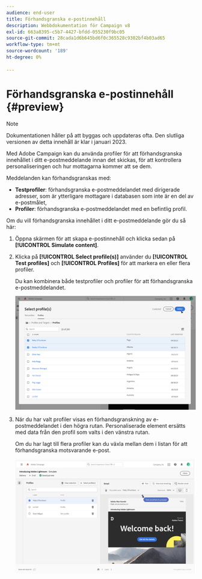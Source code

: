 ```yaml
---
audience: end-user
title: Förhandsgranska e-postinnehåll
description: Webbdokumentation för Campaign v8
exl-id: 663a8395-c5b7-4427-bfdd-055230f9bc05
source-git-commit: 28cada1d6b645bd6f0c365528c9302bf4b03ad65
workflow-type: tm+mt
source-wordcount: '189'
ht-degree: 0%

---
```


# Förhandsgranska e-postinnehåll {#preview}

>[!NOTE]
>
>Dokumentationen håller på att byggas och uppdateras ofta. Den slutliga versionen av detta innehåll är klar i januari 2023.

Med Adobe Campaign kan du använda profiler för att förhandsgranska innehållet i ditt e-postmeddelande innan det skickas, för att kontrollera personaliseringen och hur mottagarna kommer att se dem.

Meddelanden kan förhandsgranskas med:

* **Testprofiler**: förhandsgranska e-postmeddelandet med dirigerade adresser, som är ytterligare mottagare i databasen som inte är en del av e-postmålet,
* **Profiler**: förhandsgranska e-postmeddelandet med en befintlig profil.

Om du vill förhandsgranska innehållet i ditt e-postmeddelande gör du så här:

1. Öppna skärmen för att skapa e-postinnehåll och klicka sedan på **[!UICONTROL Simulate content]**.

1. Klicka på **[!UICONTROL Select profile(s)]** använder du **[!UICONTROL Test profiles]** och **[!UICONTROL Profiles]** för att markera en eller flera profiler.

   Du kan kombinera både testprofiler och profiler för att förhandsgranska e-postmeddelandet.

   ![](assets/preview-profile.png)

1. När du har valt profiler visas en förhandsgranskning av e-postmeddelandet i den högra rutan. Personaliserade element ersätts med data från den profil som valts i den vänstra rutan.

   Om du har lagt till flera profiler kan du växla mellan dem i listan för att förhandsgranska motsvarande e-post.

   ![](assets/preview.png)
